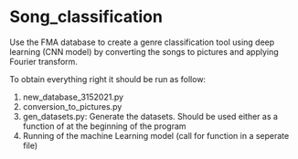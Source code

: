 # Song_classification

Use the FMA database to create a genre classification tool using deep learning (CNN model) by converting the songs to pictures and applying Fourier transform.


To obtain everything right it should be run as follow:
1) new_database_3152021.py
2) conversion_to_pictures.py
4) gen_datasets.py: Generate the datasets. Should be used either as a function of at the beginning of the program
3) Running of the machine Learning model (call for function in a seperate file)
